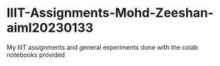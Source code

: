 # IIIT-Assignments-Mohd-Zeeshan-aiml20230133
My IIIT assignments and general experiments done with the colab notebooks provided
